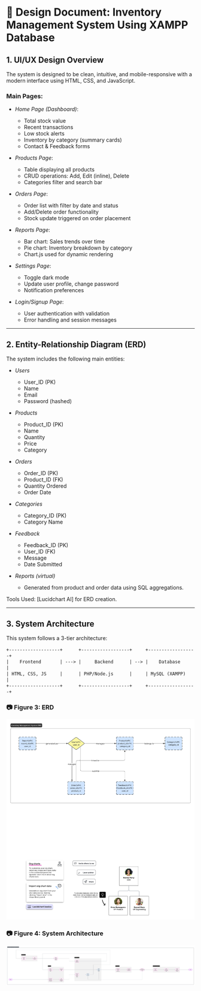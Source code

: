 # 🎨 Design Document: Inventory Management System Using XAMPP Database

## 1. UI/UX Design Overview

The system is designed to be clean, intuitive, and mobile-responsive with a modern interface using HTML, CSS, and JavaScript.

### Main Pages:
- *Home Page (Dashboard)*:
  - Total stock value
  - Recent transactions
  - Low stock alerts
  - Inventory by category (summary cards)
  - Contact & Feedback forms

- *Products Page*:
  - Table displaying all products
  - CRUD operations: Add, Edit (inline), Delete
  - Categories filter and search bar

- *Orders Page*:
  - Order list with filter by date and status
  - Add/Delete order functionality
  - Stock update triggered on order placement

- *Reports Page*:
  - Bar chart: Sales trends over time
  - Pie chart: Inventory breakdown by category
  - Chart.js used for dynamic rendering

- *Settings Page*:
  - Toggle dark mode
  - Update user profile, change password
  - Notification preferences

- *Login/Signup Page*:
  - User authentication with validation
  - Error handling and session messages

---

## 2. Entity-Relationship Diagram (ERD)

The system includes the following main entities:

- *Users*
  - User_ID (PK)
  - Name
  - Email
  - Password (hashed)

- *Products*
  - Product_ID (PK)
  - Name
  - Quantity
  - Price
  - Category

- *Orders*
  - Order_ID (PK)
  - Product_ID (FK)
  - Quantity Ordered
  - Order Date

- *Categories*
  - Category_ID (PK)
  - Category Name

- *Feedback*
  - Feedback_ID (PK)
  - User_ID (FK)
  - Message
  - Date Submitted

- *Reports (virtual)*
  - Generated from product and order data using SQL aggregations.

Tools Used: [Lucidchart AI] for ERD creation.

---

## 3. System Architecture

This system follows a 3-tier architecture:

```plaintext
+-------------------+      +------------------+     +------------------+
|    Frontend       | ---> |     Backend      | --> |    Database      |
| HTML, CSS, JS     |      | PHP/Node.js      |     | MySQL (XAMPP)    |
+-------------------+      +------------------+     +------------------+
```
### 📷 Figure 3: ERD
![Figure 3 – ERD Diagram](./screenshots/figure-3-erd.png)

### 📷 Figure 4: System Architecture
![Figure 4 – System Diagram](./screenshots/Figure-4-SystemArchitecture.png)


